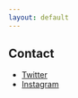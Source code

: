 ```yaml
---
layout: default
---
```


## Contact

* <a href="http://twitter.com/ec_hjelfman">Twitter</a>
* <a href="http://instagram.com/hjelfman">Instagram</a>
